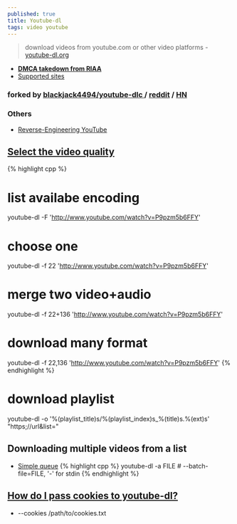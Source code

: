 ```yaml
---
published: true
title: Youtube-dl
tags: video youtube
---
```

> download videos from youtube.com or other video platforms - [youtube-dl.org](https://youtube-dl.org/)

- [**DMCA takedown from RIAA**](https://news.ycombinator.com/item?id=24872911)
- [Supported sites](https://ytdl-org.github.io/youtube-dl/supportedsites.html)

### forked by [blackjack4494/youtube-dlc ](https://github.com/blackjack4494/youtube-dlc) / [reddit](https://www.reddit.com/r/DataHoarder/comments/ir8ic6/youtubedlc_an_active_fork_of_youtubedl/) / [HN]() 

### Others
- [Reverse-Engineering YouTube](https://tyrrrz.me/blog/reverse-engineering-youtube)

## [Select the video quality](https://askubuntu.com/questions/486297/how-to-select-video-quality-from-youtube-dl/486298#486298)

{% highlight cpp %}
# list availabe encoding
youtube-dl -F 'http://www.youtube.com/watch?v=P9pzm5b6FFY'

# choose one
youtube-dl -f 22 'http://www.youtube.com/watch?v=P9pzm5b6FFY'

# merge two video+audio
youtube-dl -f 22+136 'http://www.youtube.com/watch?v=P9pzm5b6FFY'

# download many format
youtube-dl -f 22,136 'http://www.youtube.com/watch?v=P9pzm5b6FFY'
{% endhighlight %}

# download playlist
youtube-dl -o '%(playlist_title)s/%(playlist_index)s_%(title)s.%(ext)s' "https;//url&list="

## Downloading multiple videos from a list
- [Simple queue](https://stackoverflow.com/questions/3632919/simple-queue-for-youtube-dl-in-the-linux-shell/3632944#3632944)
{% highlight cpp %}
youtube-dl -a FILE   # --batch-file=FILE, '-' for stdin
{% endhighlight %}

## [How do I pass cookies to youtube-dl?](https://github.com/ytdl-org/youtube-dl/blob/master/README.md#how-do-i-pass-cookies-to-youtube-dl)
- --cookies /path/to/cookies.txt
